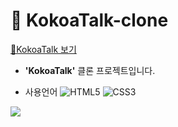 # 📌 KokoaTalk-clone

[📱KokoaTalk 보기](https://tnalswkd.github.io/kokoa-clone-2022/html/)

- **'KokoaTalk'** 클론 프로젝트입니다.

* 사용언어
  ![HTML5](https://img.shields.io/badge/html5-%23E34F26.svg?style=for-the-badge&logo=html5&logoColor=white) ![CSS3](https://img.shields.io/badge/css3-%231572B6.svg?style=for-the-badge&logo=css3&logoColor=white)

<img src= "https://user-images.githubusercontent.com/100072487/206160638-050690f0-ebb4-419d-a295-725d75f95aad.mov" />
